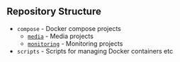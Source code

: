 ## Repository Structure

- `compose` - Docker compose projects
  - [`media`](./compose/media/README.md) - Media projects
  - [`monitoring`](./compose/monitoring/README.md) - Monitoring projects
- `scripts` - Scripts for managing Docker containers etc
